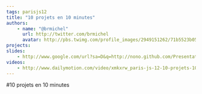 ```yaml
---
tags: parisjs12
title: "10 projets en 10 minutes"
authors:
    - name: "@brmichel"
      url: http://twitter.com/brmichel
      avatar: http://pbs.twimg.com/profile_images/2949151262/71b5523b0583c7a4bd288f1c722cc449_bigger.jpeg
projects:
slides:
    - http://www.google.com/url?sa=D&q=http://nono.github.com/Presentations/20111026_10_projects_JS/&usg=AFQjCNFuFlzWJEIYV0vEHulo-FJs0wFk0A
videos:
    - http://www.dailymotion.com/video/xmkxrw_paris-js-12-10-projets-10-minutes_tech
---
```

#10 projets en 10 minutes
